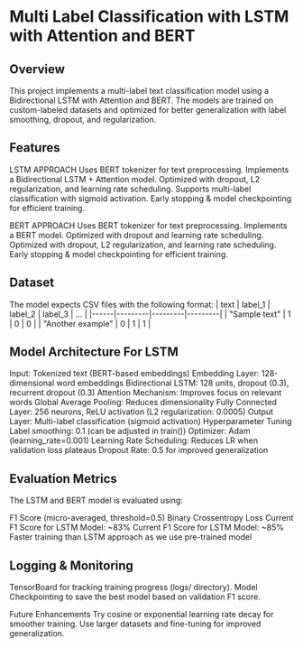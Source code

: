 # Multi Label Classification with LSTM with Attention and BERT

## Overview
This project implements a multi-label text classification model using a Bidirectional LSTM with Attention and BERT. The models are trained on custom-labeled datasets and optimized for better generalization with label smoothing, dropout, and regularization.

## Features
LSTM APPROACH
Uses BERT tokenizer for text preprocessing.
Implements a Bidirectional LSTM + Attention model.
Optimized with dropout, L2 regularization, and learning rate scheduling.
Supports multi-label classification with sigmoid activation.
Early stopping & model checkpointing for efficient training.

BERT APPROACH
Uses BERT tokenizer for text preprocessing.
Implements a BERT model.
Optimized with dropout and learning rate scheduling.
Optimized with dropout, L2 regularization, and learning rate scheduling.
Early stopping & model checkpointing for efficient training.

## Dataset
The model expects CSV files with the following format:
| text | label_1 | label_2 | label_3 | ... |
|------|---------|---------|---------|
| "Sample text" | 1 | 0 | 0 |
| "Another example" | 0 | 1 | 1 |

## Model Architecture For LSTM
Input: Tokenized text (BERT-based embeddings)
Embedding Layer: 128-dimensional word embeddings
Bidirectional LSTM: 128 units, dropout (0.3), recurrent dropout (0.3)
Attention Mechanism: Improves focus on relevant words
Global Average Pooling: Reduces dimensionality
Fully Connected Layer: 256 neurons, ReLU activation (L2 regularization: 0.0005)
Output Layer: Multi-label classification (sigmoid activation)
Hyperparameter Tuning
Label smoothing: 0.1 (can be adjusted in train())
Optimizer: Adam (learning_rate=0.001)
Learning Rate Scheduling: Reduces LR when validation loss plateaus
Dropout Rate: 0.5 for improved generalization

## Evaluation Metrics
The LSTM and BERT model is evaluated using:

F1 Score (micro-averaged, threshold=0.5)
Binary Crossentropy Loss
Current F1 Score for LSTM Model: ~83%
Current F1 Score for LSTM Model: ~85% Faster training than LSTM approach as we use pre-trained model

## Logging & Monitoring
TensorBoard for tracking training progress (logs/ directory).
Model Checkpointing to save the best model based on validation F1 score.

Future Enhancements
Try cosine or exponential learning rate decay for smoother training.
Use larger datasets and fine-tuning for improved generalization.
